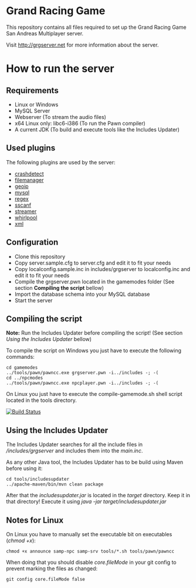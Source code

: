 # Grand Racing Game

This repository contains all files required to set up the Grand Racing Game San Andreas Multiplayer server.

Visit http://grgserver.net for more information about the server.

# How to run the server

## Requirements

  * Linux or Windows
  * MySQL Server
  * Webserver (To stream the audio files)
  * x64 Linux only: libc6-i386 (To run the Pawn compiler)
  * A current JDK (To build and execute tools like the Includes Updater)

## Used plugins

The following plugins are used by the server:

 * [crashdetect](http://forum.sa-mp.com/showthread.php?t=262796)
 * [filemanager](http://forum.sa-mp.com/showthread.php?t=92246)
 * [geoip](http://forum.sa-mp.com/showthread.php?t=32509)
 * [mysql](http://forum.sa-mp.com/showthread.php?t=56564)
 * [regex](http://forum.sa-mp.com/showthread.php?t=247893)
 * [sscanf](http://forum.sa-mp.com/showthread.php?t=120356)
 * [streamer](http://forum.sa-mp.com/showthread.php?t=102865)
 * [whirlpool](http://forum.sa-mp.com/showthread.php?t=65290)
 * [xml](http://forum.sa-mp.com/showthread.php?t=372521)

## Configuration

  * Clone this repository
  * Copy server.sample.cfg to server.cfg and edit it to fit your needs
  * Copy localconfig.sample.inc in includes/grgserver to localconfig.inc and edit it to fit your needs
  * Compile the grgserver.pwn located in the gamemodes folder (See section **Compiling the script** bellow)
  * Import the database schema into your MySQL database
  * Start the server

## Compiling the script

**Note:** Run the Includes Updater before compiling the script! (See section *Using the Includes Updater* bellow)

To compile the script on Windows you just have to execute the following commands:

```
cd gamemodes
../tools/pawn/pawncc.exe grgserver.pwn -i../includes -; -(
cd ../npcmodes
../tools/pawn/pawncc.exe npcplayer.pwn -i../includes -; -(
```

On Linux you just have to execute the compile-gamemode.sh shell script located in the tools directory.

[![Build Status](https://travis-ci.org/GRGServer/SAMPRacing.svg)](https://travis-ci.org/GRGServer/SAMPRacing)

## Using the Includes Updater

The Includes Updater searches for all the include files in */includes/grgserver* and includes them into the *main.inc*.

As any other Java tool, the Includes Updater has to be build using Maven before using it:

```
cd tools/includesupdater
../apache-maven/bin/mvn clean package
```

After that the *includesupdater.jar* is located in the *target* directory. Keep it in that directory! Execute it using *java -jar target/includesupdater.jar*

## Notes for Linux

On Linux you have to manually set the executable bit on executables (*chmod +x*):

```
chmod +x announce samp-npc samp-srv tools/*.sh tools/pawn/pawncc
```

When doing that you should disable *core.fileMode* in your git config to prevent marking the files as changed:

```
git config core.fileMode false
```
